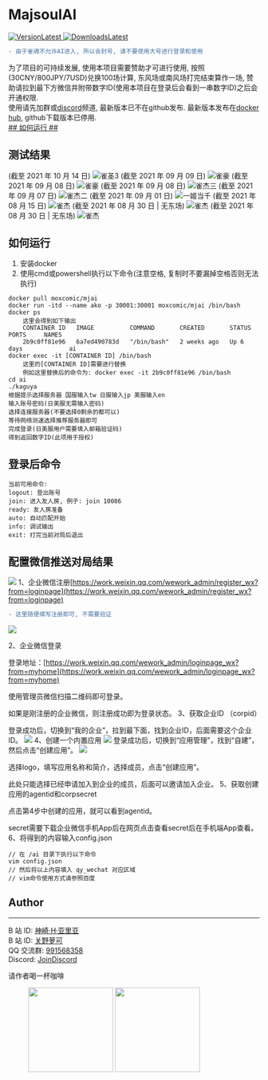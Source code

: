 # MajsoulAI
[![VersionLatest](https://img.shields.io/github/release/moxcomic/MajsoulAI) ![DownloadsLatest](https://img.shields.io/github/downloads/moxcomic/MajsoulAI/latest/total)](https://github.com/moxcomic/MajsoulAI/releases/latest)  
```diff
- 由于雀魂不允许AI进入, 所以会封号, 请不要使用大号进行登录和使用
```
为了项目的可持续发展, 使用本项目需要赞助才可进行使用, 按照(30CNY/800JPY/7USD)兑换100场计算, 东风场或南风场打完结束算作一场, 赞助请拉到最下方微信并附带数字ID(使用本项目在登录后会看到一串数字ID)之后会开通权限.  
使用请先加群或[discord](https://discord.gg/eNKz25Xf3r)频道, 最新版本已不在github发布. 最新版本发布在[docker hub](https://hub.docker.com/repository/docker/moxcomic/mjai), github下载版本已停用.  
[## 如何运行 ##](#如何运行)

## 测试结果
(截至 2021 年 10 月 14 日)
![雀圣3](./imgs/majsoul-7.png)
(截至 2021 年 09 月 09 日)
![雀豪](./imgs/majsoul-6.png)
(截至 2021 年 09 月 08 日)
![雀豪](./imgs/majsoul-5.png)
(截至 2021 年 09 月 08 日)
![雀杰三](./imgs/majsoul-4.png)
(截至 2021 年 09 月 07 日)
![雀杰二](./imgs/majsoul-3.png)
(截至 2021 年 09 月 01 日)
![一姬当千](./imgs/yijidangqian-0.PNG)
(截至 2021 年 08 月 15 日)
![雀杰](./imgs/majsoul-0.jpg)
(截至 2021 年 08 月 30 日 | 无东场)
![雀杰](./imgs/majsoul-1.png)
(截至 2021 年 08 月 30 日 | 无东场)
![雀杰](./imgs/majsoul-2.png)

## 如何运行
1. 安装docker
2. 使用cmd或powershell执行以下命令(注意空格, 复制时不要漏掉空格否则无法执行)
```shell
docker pull moxcomic/mjai
docker run -itd --name ako -p 30001:30001 moxcomic/mjai /bin/bash
docker ps
    这里会得到如下输出
    CONTAINER ID   IMAGE          COMMAND       CREATED       STATUS      PORTS     NAMES
    2b9c0ff81e96   6a7ed490783d   "/bin/bash"   2 weeks ago   Up 6 days             ai
docker exec -it [CONTAINER ID] /bin/bash
    这里的[CONTAINER ID]需要进行替换
    例如这里替换后的命令为: docker exec -it 2b9c0ff81e96 /bin/bash
cd ai
./kaguya
根据提示选择服务器 国服输入tw 日服输入jp 美服输入en
输入账号密码(日美服无需输入密码)
选择连接服务器(不要选择0剩余的都可以)
等待网络测速选择推荐服务器即可
完成登录(日美服用户需要填入邮箱验证码)
得到返回数字ID(此项用于授权)
```

## 登录后命令
```
当前可用命令:
logout: 登出账号
join: 进入友人房, 例子: join 10086
ready: 友人房准备
auto: 自动匹配开始
info: 调试输出
exit: 打完当前对局后退出
```

## 配置微信推送对局结果
![](./imgs/push.PNG)
1、企业微信注册[https://work.weixin.qq.com/wework_admin/register_wx?from=loginpage](https://work.weixin.qq.com/wework_admin/register_wx?from=loginpage)

```diff
- 这里随便填写注册即可, 不需要验证
```
![](https://upload-images.jianshu.io/upload_images/22319199-f1aa61e705745597.png?imageMogr2/auto-orient/strip|imageView2/2/w/523)

2、企业微信登录

登录地址：[https://work.weixin.qq.com/wework_admin/loginpage_wx?from=myhome](https://work.weixin.qq.com/wework_admin/loginpage_wx?from=myhome)

使用管理员微信扫描二维码即可登录。

如果是刚注册的企业微信，则注册成功即为登录状态。
3、获取企业ID （corpid）

登录成功后，切换到“我的企业”，拉到最下面，找到企业ID，后面需要这个企业ID。
![](https://upload-images.jianshu.io/upload_images/22319199-7799de070beb1b28.png?imageMogr2/auto-orient/strip|imageView2/2/w/1107)
4、创建一个内置应用
![](https://upload-images.jianshu.io/upload_images/22319199-a7d0643e43911b94.png?imageMogr2/auto-orient/strip|imageView2/2/w/1096)
登录成功后，切换到“应用管理”，找到“自建”，然后点击“创建应用”。
![](https://upload-images.jianshu.io/upload_images/22319199-f68bb558850bfa32.png?imageMogr2/auto-orient/strip|imageView2/2/w/402)

选择logo，填写应用名称和简介，选择成员，点击“创建应用”。

此处只能选择已经申请加入到企业的成员，后面可以邀请加入企业。
5、获取创建应用的agentid和corpsecret

点击第4步中创建的应用，就可以看到agentid。

secret需要下载企业微信手机App后在网页点击查看secret后在手机端App查看。
6、将得到的内容输入config.json
```shell
// 在 /ai 目录下执行以下命令
vim config.json
// 然后将以上内容填入 qy_wechat 对应区域
// vim命令使用方式请参照百度
```

## Author

---

B 站 ID: [神崎·H·亚里亚](https://space.bilibili.com/898411/)  
B 站 ID: [关野萝可](https://space.bilibili.com/612462792/)  
QQ 交流群: [991568358](https://jq.qq.com/?_wv=1027&k=3gaKRwqg)  
Discord: [JoinDiscord](https://discord.gg/eNKz25Xf3r)

请作者喝一杯咖啡

<figure class="third">
    <img src="https://moxcomic.github.io/wechat.png" width=170>
    <img src="https://moxcomic.github.io/qq.png" width=170>
</figure>
